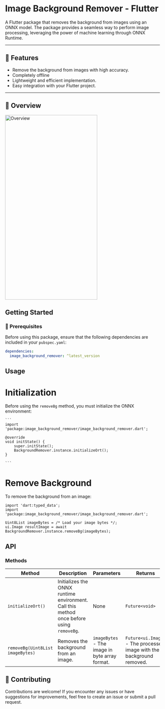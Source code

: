# Image Background Remover - Flutter

A Flutter package that removes the background from images using an ONNX model. The package provides a seamless way to perform image processing, leveraging the power of machine learning through ONNX Runtime.

---

## 🌟 Features

- Remove the background from images with high accuracy.
- Completely offline
- Lightweight and efficient implementation.
- Easy integration with your Flutter project.

---

## 🔭 Overview
<img src="https://github.com/user-attachments/assets/a306cec8-82eb-482a-92d4-d5d99603aebc" alt="Overview" width="300" height="600" />


## Getting Started

### 🚀 Prerequisites

Before using this package, ensure that the following dependencies are included in your `pubspec.yaml`:

```yaml
dependencies:
  image_background_remover: ^latest_version
  ```

##  Usage
# Initialization
Before using the `removeBg` method, you must initialize the ONNX environment:

    ```
    import 'package:image_background_remover/image_background_remover.dart';

    @override
    void initState() {
        super.initState();
        BackgroundRemover.instance.initializeOrt();
    }

    ```

# Remove Background
To remove the background from an image:
```
import 'dart:typed_data';
import 'package:image_background_remover/image_background_remover.dart';

Uint8List imageBytes = /* Load your image bytes */;
ui.Image resultImage = await BackgroundRemover.instance.removeBg(imageBytes);

```

## API

### Methods

| Method                  | Description                                                                 | Parameters                      | Returns                           |
|-------------------------|-----------------------------------------------------------------------------|---------------------------------|-----------------------------------|
| `initializeOrt()`       | Initializes the ONNX runtime environment. Call this method once before using `removeBg`. | None                            | `Future<void>`                   |
| `removeBg(Uint8List imageBytes)` | Removes the background from an image.                                     | `imageBytes` - The image in byte array format. | `Future<ui.Image>` - The processed image with the background removed. |


## 🔗 Contributing
Contributions are welcome! If you encounter any issues or have suggestions for improvements, feel free to create an issue or submit a pull request.
